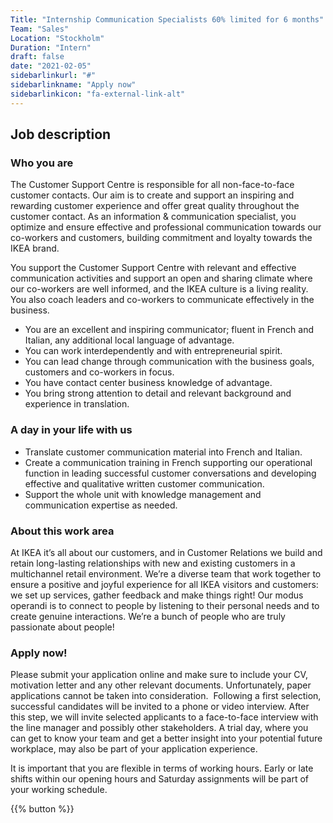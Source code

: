 ```yaml
---
Title: "Internship Communication Specialists 60% limited for 6 months"
Team: "Sales"
Location: "Stockholm"
Duration: "Intern"
draft: false
date: "2021-02-05"
sidebarlinkurl: "#"
sidebarlinkname: "Apply now"
sidebarlinkicon: "fa-external-link-alt"
---
```


## Job description

### Who you are

The Customer Support Centre is responsible for all non-face-to-face customer contacts. Our aim is to create and support an inspiring and rewarding customer experience and offer great quality throughout the customer contact. As an information & communication specialist, you optimize and ensure effective and professional communication towards our co-workers and customers, building commitment and loyalty towards the IKEA brand. 

You support the Customer Support Centre with relevant and effective communication activities and support an open and sharing climate where our co-workers are well informed, and the IKEA culture is a living reality. You also coach leaders and co-workers to communicate effectively in the business.

* You are an excellent and inspiring communicator; fluent in French and Italian, any additional local language of advantage.
* You can work interdependently and with entrepreneurial spirit.
* You can lead change through communication with the business goals, customers and co-workers in focus.
* You have contact center business knowledge of advantage.
* You bring strong attention to detail and relevant background and experience in translation.

### A day in your life with us
* Translate customer communication material into French and Italian.
* Create a communication training in French supporting our operational function in leading successful customer conversations and developing effective and qualitative written customer communication.
* Support the whole unit with knowledge management and communication expertise as needed.

### About this work area
At IKEA it’s all about our customers, and in Customer Relations we build and retain long-lasting relationships with new and existing customers in a multichannel retail environment. We’re a diverse team that work together to ensure a positive and joyful experience for all IKEA visitors and customers: we set up services, gather feedback and make things right! Our modus operandi is to connect to people by listening to their personal needs and to create genuine interactions. We’re a bunch of people who are truly passionate about people!

### Apply now!
Please submit your application online and make sure to include your CV, motivation letter and any other relevant documents. Unfortunately, paper applications cannot be taken into consideration.  Following a first selection, successful candidates will be invited to a phone or video interview. After this step, we will invite selected applicants to a face-to-face interview with the line manager and possibly other stakeholders. A trial day, where you can get to know your team and get a better insight into your potential future workplace, may also be part of your application experience.  

It is important that you are flexible in terms of working hours. Early or late shifts within our opening hours and Saturday assignments will be part of your working schedule.

{{% button %}}
